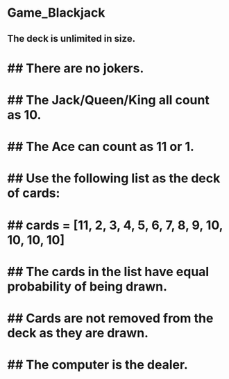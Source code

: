 # Game_Blackjack
## The deck is unlimited in size.
# ## There are no jokers.
# ## The Jack/Queen/King all count as 10.
# ## The Ace can count as 11 or 1.
# ## Use the following list as the deck of cards:
# ## cards = [11, 2, 3, 4, 5, 6, 7, 8, 9, 10, 10, 10, 10]
# ## The cards in the list have equal probability of being drawn.
# ## Cards are not removed from the deck as they are drawn.
# ## The computer is the dealer.
